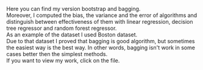 Here you can find my version bootstrap and bagging.<br/>
Moreover, I computed the bias, the variance and the error of algorithms and distinguish between effectiveness of them with linear regression, decision tree regressor and random forest regressor.<br/>
As an example of the dataset I used Boston dataset.<br/>
Due to that dataset I proved that bagging is good algorithm, but sometimes the easiest way is the best way. In other words, bagging isn't work in some cases better then the simplest methods.<br/>
If you want to view my work, click on the file.
